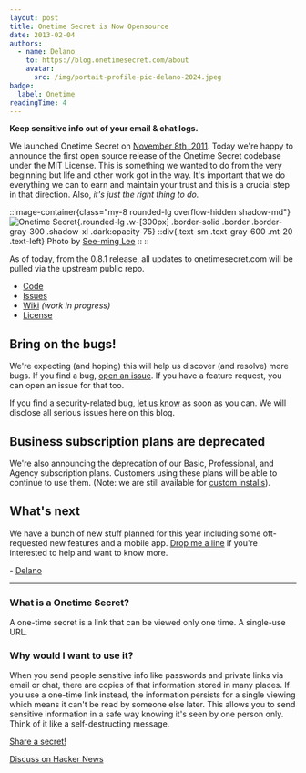 ```yaml
---
layout: post
title: Onetime Secret is Now Opensource
date: 2013-02-04
authors:
  - name: Delano
    to: https://blog.onetimesecret.com/about
    avatar:
      src: /img/portait-profile-pic-delano-2024.jpeg
badge:
  label: Onetime
readingTime: 4
---
```



**Keep sensitive info out of your email & chat logs.**

We launched Onetime Secret on [November 8th, 2011](http://news.ycombinator.com/item?id=3207489). Today we're happy to announce the first open source release of the Onetime Secret codebase under the MIT License. This is something we wanted to do from the very beginning but life and other work got in the way. It's important that we do everything we can to earn and maintain your trust and this is a crucial step in that direction. Also, *it's just the right thing to do.*

::image-container{class="my-8 rounded-lg overflow-hidden shadow-md"}
  ![Onetime Secret](/img/blog/2013/ots-locks.jpg){.rounded-lg   .w-[300px] .border-solid .border .border-gray-300 .shadow-xl .dark:opacity-75}
  ::div{.text-sm .text-gray-600 .mt-20 .text-left}
    Photo by [See-ming Lee](https://www.flickr.com/photos/seeminglee/8357585327/)
  ::
::

As of today, from the 0.8.1 release, all updates to onetimesecret.com will be pulled via the upstream public repo.

- [Code](https://github.com/onetimesecret/onetimesecret)
- [Issues](https://github.com/onetimesecret/onetimesecret/issues)
- [Wiki](https://github.com/onetimesecret/onetimesecret/wiki) *(work in progress)*
- [License](https://raw.github.com/onetimesecret/onetimesecret/master/LICENSE.txt)

## Bring on the bugs!

We're expecting (and hoping) this will help us discover (and resolve) more bugs. If you find a bug, [open an issue](https://github.com/onetimesecret/onetimesecret/issues). If you have a feature request, you can open an issue for that too.

If you find a security-related bug, [let us know](https://onetimesecret.com/info/security) as soon as you can. We will disclose all serious issues here on this blog.

## Business subscription plans are deprecated

We're also announcing the deprecation of our Basic, Professional, and Agency subscription plans. Customers using these plans will be able to continue to use them. (Note: we are still available for [custom installs](mailto:custom@onetimesecret.com)).

## What's next

We have a bunch of new stuff planned for this year including some oft-requested new features and a mobile app. [Drop me a line](mailto:contribute@onetimesecret.com) if you're interested to help and want to know more.

\- [Delano](https://onetimesecret.com/about)

---

### What is a Onetime Secret?

A one-time secret is a link that can be viewed only one time. A single-use URL.

### Why would I want to use it?

When you send people sensitive info like passwords and private links via email or chat, there are copies of that information stored in many places. If you use a one-time link instead, the information persists for a single viewing which means it can't be read by someone else later. This allows you to send sensitive information in a safe way knowing it's seen by one person only. Think of it like a self-destructing message.

[Share a secret!](https://onetimesecret.com/)

[Discuss on Hacker News](https://news.ycombinator.com/item?id=5140778)
